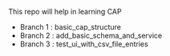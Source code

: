 This repo will help in learning CAP 

* Branch 1 : basic_cap_structure
* Branch 2 : add_basic_schema_and_service
* Branch 3 : test_ui_with_csv_file_entries
